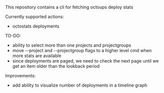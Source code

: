 This repository contains a cli for fetching octoups deploy stats

Currently supported actions:
- octostats deployments

TO-DO:
- ability to select more than one projects and projectgroups
- move --project and --projectgroup flags to a higher level cmd when more stats are available
- since deployments are paged, we need to check the next page until we get an item older than the lookback period


Improvements:
- add ability to visualize number of deployments in a timeline graph